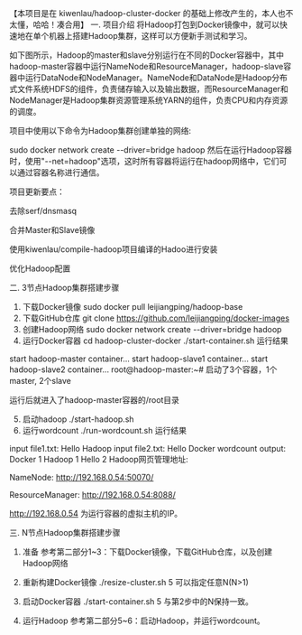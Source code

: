 
【本项目是在 kiwenlau/hadoop-cluster-docker 的基础上修改产生的，本人也不太懂，哈哈！凑合用】
一. 项目介绍
将Hadoop打包到Docker镜像中，就可以快速地在单个机器上搭建Hadoop集群，这样可以方便新手测试和学习。

如下图所示，Hadoop的master和slave分别运行在不同的Docker容器中，其中hadoop-master容器中运行NameNode和ResourceManager，hadoop-slave容器中运行DataNode和NodeManager。NameNode和DataNode是Hadoop分布式文件系统HDFS的组件，负责储存输入以及输出数据，而ResourceManager和NodeManager是Hadoop集群资源管理系统YARN的组件，负责CPU和内存资源的调度。



项目中使用以下命令为Hadoop集群创建单独的网络:

sudo docker network create --driver=bridge hadoop
然后在运行Hadoop容器时，使用"--net=hadoop"选项，这时所有容器将运行在hadoop网络中，它们可以通过容器名称进行通信。

项目更新要点：

去除serf/dnsmasq

合并Master和Slave镜像

使用kiwenlau/compile-hadoop项目编译的Hadoo进行安装

优化Hadoop配置

二. 3节点Hadoop集群搭建步骤
1. 下载Docker镜像
sudo docker pull leijiangping/hadoop-base
2. 下载GitHub仓库
git clone https://github.com/leijiangping/docker-images
3. 创建Hadoop网络
sudo docker network create --driver=bridge hadoop
4. 运行Docker容器
cd hadoop-cluster-docker
./start-container.sh
运行结果

start hadoop-master container...
start hadoop-slave1 container...
start hadoop-slave2 container...
root@hadoop-master:~# 
启动了3个容器，1个master, 2个slave

运行后就进入了hadoop-master容器的/root目录

5. 启动hadoop
./start-hadoop.sh
6. 运行wordcount
./run-wordcount.sh
运行结果

input file1.txt:
Hello Hadoop
input file2.txt:
Hello Docker
wordcount output:
Docker    1
Hadoop    1
Hello    2
Hadoop网页管理地址:

NameNode: http://192.168.0.54:50070/

ResourceManager: http://192.168.0.54:8088/

http://192.168.0.54 为运行容器的虚拟主机的IP。

三. N节点Hadoop集群搭建步骤
1. 准备
参考第二部分1~3：下载Docker镜像，下载GitHub仓库，以及创建Hadoop网络

2. 重新构建Docker镜像
./resize-cluster.sh 5
可以指定任意N(N>1)

3. 启动Docker容器
./start-container.sh 5
与第2步中的N保持一致。

4. 运行Hadoop
参考第二部分5~6：启动Hadoop，并运行wordcount。

